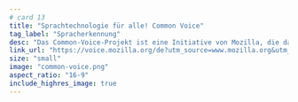 ```yaml
---
# card 13
title: "Sprachtechnologie für alle! Common Voice"
tag_label: "Spracherkennung"
desc: "Das Common-Voice-Projekt ist eine Initiative von Mozilla, die dabei helfen soll, Maschinen beizubringen, wie echte Menschen sprechen."
link_url: "https://voice.mozilla.org/de?utm_source=www.mozilla.org&utm_medium=referral&utm_campaign=homepage-de&utm_content=card"
size: "small"
image: "common-voice.png"
aspect_ratio: "16-9"
include_highres_image: true
---
```

